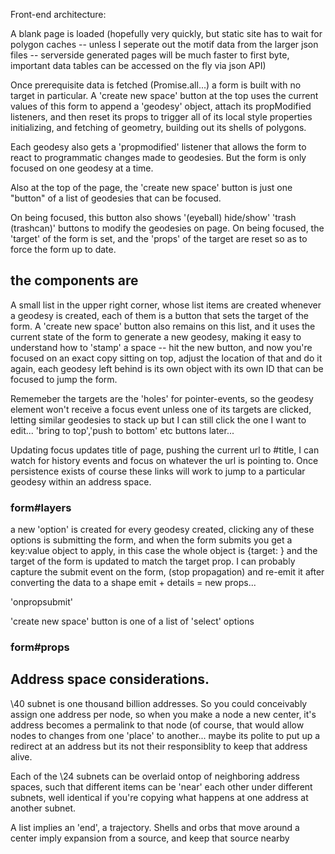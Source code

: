 Front-end architecture:

A blank page is loaded (hopefully very quickly, but static site has to wait for polygon caches -- unless I seperate out the motif data from the larger json files -- serverside generated pages will be much faster to first byte, important data tables can be accessed on the fly via json API)

Once prerequisite data is fetched (Promise.all...) a form is built with no target in particular. A 'create new space' button at the top uses the current values of this form to append a 'geodesy' object, attach its propModified listeners, and then reset its props to trigger all of its local style properties initializing, and fetching of geometry, building out its shells of polygons.

Each geodesy also gets a 'propmodified' listener that allows the form to react to programmatic changes made to geodesies. But the form is only focused on one geodesy at a time.

Also at the top of the page, the 'create new space' button is just one "button" of a list of geodesies that can be focused.

On being focused, this button also shows '(eyeball) hide/show' 'trash (trashcan)' buttons to modify the geodesies on page.
On being focused, the 'target' of the form is set, and the 'props' of the target are reset so as to force the form up to date.

## the components are
A small list in the upper right corner, whose list items are created whenever a geodesy is created, each of them is a button that sets the target of the form. A 'create new space' button also remains on this list, and it uses the current state of the form to generate a new geodesy, making it easy to understand how to 'stamp' a space -- hit the new button, and now you're focused on an exact copy sitting on top, adjust the location of that and do it again, each geodesy left behind is its own object with its own ID that can be focused to jump the form.

Rememeber the targets are the 'holes' for pointer-events, so the geodesy element won't receive a focus event unless one of its targets are clicked, letting similar geodesies to stack up but I can still click the one I want to edit... 'bring to top','push to bottom' etc buttons later...

Updating focus updates title of page, pushing the current url to #title, I can watch for history events and focus on whatever the url is pointing to.
Once persistence exists of course these links will work to jump to a particular geodesy within an address space.

### form#layers
a new 'option' is created for every geodesy created, 
clicking any of these options is submitting the form, and when the form submits you get a key:value object to apply,
in this case the whole object is {target: } and the target of the form is updated to match the target prop. 
I can probably capture the submit event on the form, (stop propagation) and re-emit it after converting the data to a shape
emit + details = new props...

'onpropsubmit' 

'create new space' button is one of a list of 'select' options 
### form#props


## Address space considerations.

\40 subnet is one thousand billion addresses. So you could conceivably assign one address per node, so when you make a node a new center, it's address becomes a permalink to that node (of course, that would allow nodes to changes from one 'place' to another... maybe its polite to put up a redirect at an address but its not their responsiblity to keep that address alive. 

Each of the \24 subnets can be overlaid ontop of neighboring address spaces, such that different items can be 'near' each other under different subnets, well identical if you're copying what happens at one address at another subnet.




A list implies an 'end', a trajectory.
Shells and orbs that move around a center imply expansion from a source, and keep that source nearby